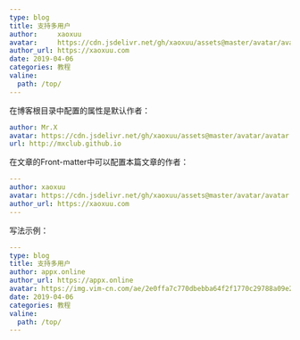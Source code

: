 ```yaml
---
type: blog
title: 支持多用户
author:     xaoxuu
avatar:     https://cdn.jsdelivr.net/gh/xaoxuu/assets@master/avatar/avatar.png
author_url: https://xaoxuu.com
date: 2019-04-06
categories: 教程
valine:
  path: /top/
---
```


在博客根目录中配置的属性是默认作者：
```yml
author: Mr.X
avatar: https://cdn.jsdelivr.net/gh/xaoxuu/assets@master/avatar/avatar.png
url: http://mxclub.github.io
```

在文章的Front-matter中可以配置本篇文章的作者：

```yml
---
author: xaoxuu
avatar: https://cdn.jsdelivr.net/gh/xaoxuu/assets@master/avatar/avatar.png
author_url: https://xaoxuu.com
---
```

写法示例：

```yml
---
type: blog
title: 支持多用户
author: appx.online
author_url: https://appx.online
avatar: https://img.vim-cn.com/ae/2e0ffa7c770dbebba64f2f1770c29788a09e24.png
date: 2019-04-06
categories: 教程
valine:
  path: /top/
---
```
